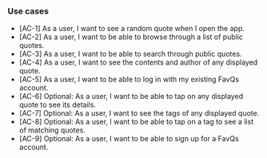 ### Use cases
- [AC-1] As a user, I want to see a random quote when I open the app.
- [AC-2] As a user, I want to be able to browse through a list of public quotes.
- [AC-3] As a user, I want to be able to search through public quotes.
- [AC-4] As a user, I want to see the contents and author of any displayed quote.
- [AC-5] As a user, I want to be able to log in with my existing FavQs account.
- [AC-6] Optional: As a user, I want to be able to tap on any displayed quote to see its details.
- [AC-7] Optional: As a user, I want to see the tags of any displayed quote.
- [AC-8] Optional: As a user, I want to be able to tap on a tag to see a list of matching quotes.
- [AC-9] Optional: As a user, I want to be able to sign up for a FavQs account.
